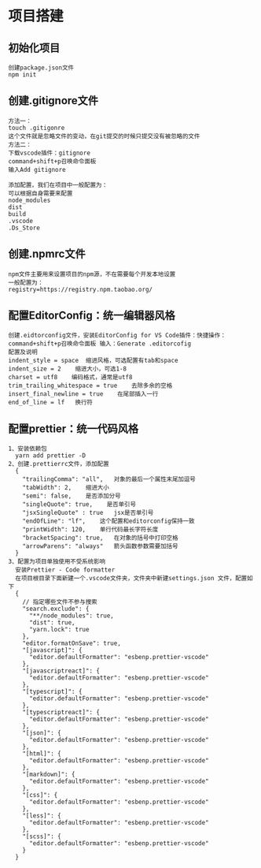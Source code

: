 # 项目搭建 
## 初始化项目
    创建package.json文件
    npm init
## 创建.gitignore文件
    方法一：
    touch .gitigonre
    这个文件就是忽略文件的变动，在git提交的时候只提交没有被忽略的文件
    方法二：
    下载vscode插件：gitignore
    command+shift+p召唤命令面板
    输入Add gitignore

    添加配置，我们在项目中一般配置为：
    可以根据自身需要来配置
    node_modules
    dist
    build
    .vscode
    .Ds_Store
## 创建.npmrc文件
    npm文件主要用来设置项目的npm源，不在需要每个开发本地设置
    一般配置为：
    registry=https://registry.npm.taobao.org/
## 配置EditorConfig：统一编辑器风格
    创建.eidtorconfig文件，安装EditorConfig for VS Code插件：快捷操作：command+shift+p召唤命令面板 输入：Generate .editorcofig
    配置及说明
    indent_style = space  缩进风格，可选配置有tab和space
    indent_size = 2    缩进大小，可选1-8
    charset = utf8    编码格式，通常是utf8
    trim_trailing_whitespace = true    去除多余的空格
    insert_final_newline = true    在尾部插入一行
    end_of_line = lf   换行符
## 配置prettier：统一代码风格
    1、安装依赖包
      yarn add prettier -D
    2、创建.prettierrc文件，添加配置
      {
        "trailingComma": "all",   对象的最后一个属性末尾加逗号
        "tabWidth": 2,    缩进大小
        "semi": false,    是否添加分号
        "singleQuote": true,    是否单引号
        "jsxSingleQuote" : true   jsx是否单引号
        "endOfLine": "lf",    这个配置和editorconfig保持一致
        "printWidth": 120,    单行代码最长字符长度
        "bracketSpacing": true,   在对象的括号中打印空格
        "arrowParens": "always"   箭头函数参数需要加括号
      }
    3、配置为项目单独使用不受系统影响
      安装Prettier - Code formatter
      在项目根目录下面新建一个.vscode文件夹，文件夹中新建settings.json 文件，配置如下
      { 
        // 指定哪些文件不参与搜索
        "search.exclude": {
          "**/node_modules": true,
          "dist": true,
          "yarn.lock": true
        },
        "editor.formatOnSave": true,
        "[javascript]": {
          "editor.defaultFormatter": "esbenp.prettier-vscode"
        },
        "[javascriptreact]": {
          "editor.defaultFormatter": "esbenp.prettier-vscode"
        },
        "[typescript]": {
          "editor.defaultFormatter": "esbenp.prettier-vscode"
        },
        "[typescriptreact]": {
          "editor.defaultFormatter": "esbenp.prettier-vscode"
        },
        "[json]": {
          "editor.defaultFormatter": "esbenp.prettier-vscode"
        },
        "[html]": {
          "editor.defaultFormatter": "esbenp.prettier-vscode"
        },
        "[markdown]": {
          "editor.defaultFormatter": "esbenp.prettier-vscode"
        },
        "[css]": {
          "editor.defaultFormatter": "esbenp.prettier-vscode"
        },
        "[less]": {
          "editor.defaultFormatter": "esbenp.prettier-vscode"
        },
        "[scss]": {
          "editor.defaultFormatter": "esbenp.prettier-vscode"
        }
      }
      


    








